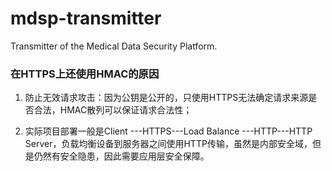 # mdsp-transmitter

Transmitter of the Medical Data Security Platform.

### 在HTTPS上还使用HMAC的原因

1. 防止无效请求攻击：因为公钥是公开的，只使用HTTPS无法确定请求来源是否合法，HMAC散列可以保证请求合法性；

2. 实际项目部署一般是Client ---HTTPS---Load Balance ---HTTP---HTTP Server，负载均衡设备到服务器之间使用HTTP传输，虽然是内部安全域，但是仍然有安全隐患，因此需要应用层安全保障。